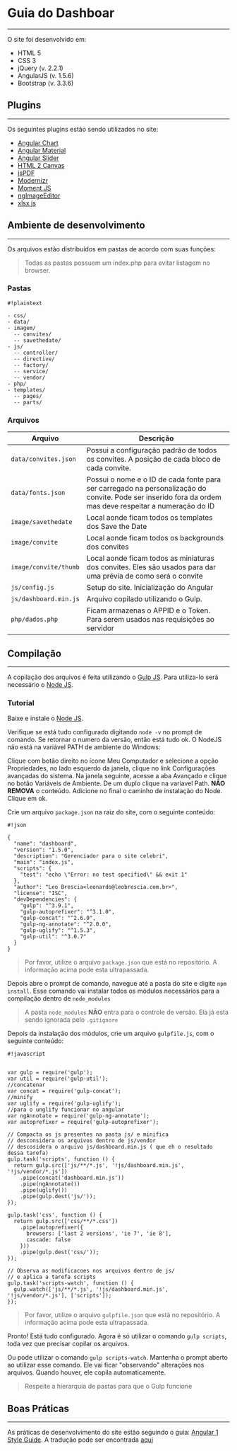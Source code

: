 # Guia do Dashboar #
****

O site foi desenvolvido em:

* HTML 5
* CSS 3
* jQuery (v. 2.2.1)
* AngularJS (v. 1.5.6)
* Bootstrap (v. 3.3.6)

## Plugins ##
****

Os seguintes plugins estão sendo utilizados no site:

* [Angular Chart](https://jtblin.github.io/angular-chart.js/)
* [Angular Material](https://material.angularjs.org/latest/)
* [Angular Slider](https://github.com/angular-slider/angularjs-slider)
* [HTML 2 Canvas](https://html2canvas.hertzen.com/)
* [jsPDF](https://github.com/MrRio/jsPDF)
* [Modernizr](https://modernizr.com/)
* [Moment JS](http://momentjs.com/)
* [ngImageEditor](https://github.com/SparrowJang/ngImageEditor)
* [xlsx js](https://github.com/SheetJS/js-xlsx)

## Ambiente de desenvolvimento ##
****

Os arquivos estão distribuídos em pastas de acordo com suas funções:

> Todas as pastas possuem um index.php para evitar listagem no browser.

### Pastas ###
```
#!plaintext

- css/
- data/
- imagem/
  -- convites/
  -- savethedate/
- js/
  -- controller/
  -- directive/  
  -- factory/
  -- service/
  -- vendor/
- php/
- templates/
  -- pages/
  -- parts/
```

### Arquivos

| Arquivo | Descrição |
|---------|-----------|
|`data/convites.json`|  Possui a configuração padrão de todos os convites. A posição de cada bloco de cada convite.|
|`data/fonts.json`| Possui o nome e o ID de cada fonte para ser carregado na personalização do convite. Pode ser inserido fora da ordem mas deve respeitar a numeração do ID|
|`image/savethedate`|Local aonde ficam todos os templates dos Save the Date|
|`image/convite`|Local aonde ficam todos os backgrounds dos convites|
|`image/convite/thumb`|Local aonde ficam todos as miniaturas dos convites. Eles são usados para dar uma prévia de como será o convite|
|`js/config.js`|Setup do site. Inicialização do Angular|
|`js/dashboard.min.js`| Arquivo copilado utilizando o Gulp.|
|`php/dados.php`|Ficam armazenas o APPID e o Token. Para serem usados nas requisições ao servidor|

## Compilação  ##
****
A copilação dos arquivos é feita utilizando o [Gulp JS](http://gulpjs.com/). Para utiliza-lo será necessário o [Node JS](https://nodejs.org/en/).

### Tutorial ###
Baixe e instale o [Node JS](https://nodejs.org/en/).

Verifique se está tudo configurado digitando `node -v` no prompt de comando. 
Se retornar o numero da versão, então está tudo ok. O NodeJS não está na variável PATH de ambiente do Windows:

Clique com botão direito no ícone Meu Computador e selecione a opção Propriedades, no lado esquerdo da janela, clique no link Configurações avançadas do sistema. Na janela seguinte, acesse a aba Avançado e clique no botão Variáveis de Ambiente. De um duplo clique na variavel Path. **NÃO REMOVA** o conteúdo. Adicione no final o caminho de instalação do Node. Clique em ok.

Crie um arquivo `package.json` na raiz do site, com o seguinte conteúdo: 

```
#!json

{
  "name": "dashboard",
  "version": "1.5.0",
  "description": "Gerenciador para o site celebri",
  "main": "index.js",
  "scripts": {
    "test": "echo \"Error: no test specified\" && exit 1"
  },
  "author": "Leo Brescia<leonardo@leobrescia.com.br>",
  "license": "ISC",
  "devDependencies": {
    "gulp": "^3.9.1",
    "gulp-autoprefixer": "^3.1.0",
    "gulp-concat": "^2.6.0",
    "gulp-ng-annotate": "^2.0.0",
    "gulp-uglify": "^1.5.3",
    "gulp-util": "^3.0.7"
  }
}

```

> Por favor, utilize o arquivo `package.json` que está no repositório. A informação acima pode esta ultrapassada.

Depois abre o prompt de comando, navegue até a pasta do site e digite `npm install`. Esse comando vai instalar todos os módulos necessários para a compilação dentro de `node_modules`

> A pasta `node_modules` **NÃO** entra para o controle de versão. Ela já esta sendo ignorada pelo `.gitignore`

Depois da instalação dos módulos, crie um arquivo `gulpfile.js`, com o seguinte conteúdo: 


```
#!javascript


var gulp = require('gulp');
var util = require('gulp-util');
//concatenar
var concat = require('gulp-concat');
//minify
var uglify = require('gulp-uglify');
//para o unglify funcionar no angular
var ngAnnotate = require('gulp-ng-annotate');
var autoprefixer = require('gulp-autoprefixer');

// Compacta os js presentes na pasta js/ e minifica
// desconsidera os arquivos dentro de js/vendor
// descosidera o arquivo js/dashboard.min.js ( que eh o resultado dessa tarefa)
gulp.task('scripts', function () {
  return gulp.src(['js/**/*.js', '!js/dashboard.min.js', '!js/vendor/*.js'])
    .pipe(concat('dashboard.min.js'))
    .pipe(ngAnnotate())
    .pipe(uglify())
    .pipe(gulp.dest('js/'));
});

gulp.task('css', function () {
  return gulp.src(['css/**/*.css'])
    .pipe(autoprefixer({
      browsers: ['last 2 versions', 'ie 7', 'ie 8'],
      cascade: false
    }))
    .pipe(gulp.dest('css/'));
});

// Observa as modificacoes nos arquivos dentro de js/
// e aplica a tarefa scripts
gulp.task('scripts-watch', function () {
  gulp.watch(['js/**/*.js', '!js/dashboard.min.js', '!js/vendor/*.js'], ['scripts']);
});
```

> Por favor, utilize o arquivo `gulpfile.json` que está no repositório. A informação acima pode esta ultrapassada.

Pronto! Está tudo configurado. Agora é só utilizar o comando `gulp scripts`, toda vez que precisar copilar os arquivos. 

Ou pode utilizar o comando `gulp scripts-watch`. Mantenha o prompt aberto ao utilizar esse comando. Ele vai ficar "observando" alterações nos arquivos. Quando houver, ele copila automaticamente.

> Respeite a hierarquia de pastas para que o Gulp funcione

## Boas Práticas
****

As práticas de desenvolvimento do site estão seguindo o guia: [Angular 1 Style Guide](https://github.com/johnpapa/angular-styleguide/tree/master/a1). A tradução pode ser encontrada [aqui](https://github.com/johnpapa/angular-styleguide/blob/master/a1/i18n/pt-BR.md)